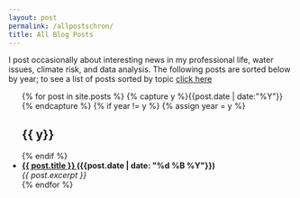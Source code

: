 ```yaml
---
layout: post
permalink: /allpostschron/
title: All Blog Posts
---
```


I post occasionally about interesting news in my professional life, water issues, climate risk, and data analysis.
The following posts are sorted below by year; to see a list of posts sorted by topic [click here](/allposts/)

<ul id="archive">
    {% for post in site.posts %}
        {% capture y %}{{post.date | date:"%Y"}}{% endcapture %}
        {% if year != y %}
            {% assign year = y %}
            <h2 class="blogyear">{{ y}}</h2>
        {% endif %}
        <li>
            <strong>
                <a href="{{ site.baseurl }}{{ post.url }}" title="{{ post.title }}">
                    {{ post.title }}
                </a> ({{post.date | date: "%d %B %Y"}})
            </strong>
            <br/>
            <i>
                {{ post.excerpt }}
            </i>
        </li>
    {% endfor %}
</ul>